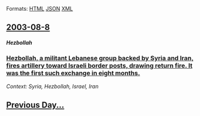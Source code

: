 
Formats: [HTML](2003/08/8/index.html)  [JSON](2003/08/8/index.json)  [XML](2003/08/8/index.xml)  

## [2003-08-8](/news/2003/08/8/index.md)

##### Hezbollah
### [ Hezbollah, a militant Lebanese group backed by Syria and Iran, fires artillery toward Israeli border posts, drawing return fire. It was the first such exchange in eight months. ](/news/2003/08/8/hezbollah-a-militant-lebanese-group-backed-by-syria-and-iran-fires-artillery-toward-israeli-border-posts-drawing-return-fire-it-was-the.md)
_Context: Syria, Hezbollah, Israel, Iran_

## [Previous Day...](/news/2003/08/7/index.md)

